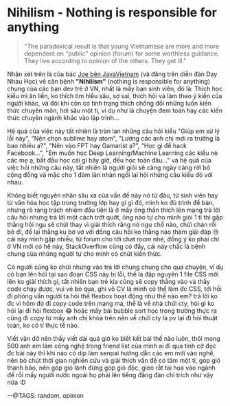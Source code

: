 # Nihilism - Nothing is responsible for anything

> "The paradoxical result is that young Vietnamese are more and more dependent on "public" opinion (forum) for some worthless guidance. They live according to opinion of the others. They get ill."

Nhận xét trên là của bác [Joe bên JavaVietnam](https://daynhauhoc.com/t/nihilism-in-vietnam/37591/6) (và đăng trên diễn đàn Dạy Nhau Học) về căn bệnh **"Nihilism"** (nothing is responsible for anything) chung của các bạn dev trẻ ở VN, nhất là mấy bạn sinh viên, đó là: Thích học kiểu mì ăn liền, ko thích tìm hiểu sâu, sợ sai, thích hỏi và làm theo ý kiến của người khác, và đôi khi còn có tình trạng thích chống đối những luồn kiến thức chuyên môn, hơi sâu một tí, ví dụ như là chuyện đem toán hay các kiến thức chuyên ngành khác vào lập trình... 

Hệ quả của việc này tất nhiên là tràn lan những câu hỏi kiểu "Giúp em xử lý lỗi này", "Nên chọn sublime hay atom", "Lương các anh chị mới ra trường là bao nhiêu ạ?", "Nên vào FPT hay Gamarist ạ?", "Học gì để hack Facebook...", "Em muốn học Deep Learning/Machine Learning các kiểu nè các mẹ ạ, bắt đầu học cái gì bây giờ, đếu học toán đâu..." và hệ quả của việc hỏi những câu này, tất nhiên là người giỏi sẽ càng ngày càng rời bỏ cộng đồng và mặc cho 1 đám làn nhàn ngồi lại hỏi những câu kiểu đó với nhau.

Không biết nguyên nhân sâu xa của vấn đề này nó từ đâu, từ sinh viên hay từ văn hóa học tập trong trường lớp hay gì gì đó, mình ko đủ trình để bàn, nhưng rõ ràng trách nhiệm đầu tiên là ở mấy ông thần thích lên mạng trả lời câu hỏi nhưng trả lời một cách trớt quớt, ông nào tự cho mình giỏi 1 tí thì gặp thằng hỏi ngu sẽ chửi thay vì giải thích rằng nó ngu chỗ nào, chửi chán rồi bỏ đi, để lại thằng ku bơ vơ với đống câu hỏi ko thằng nào thèm giải đáp 😢  cái này mình gặp nhiều, từ forum cho tới chat room nhé, đồng ý ko phải chỉ ở VN mới có hệ này, StackOverflow cũng có đầy, cái này chắc là bệnh chung của những người tự cho mình có chút kiến thức.

Có người cũng ko chửi nhưng vào trả lời chung chung cho qua chuyện, ví dụ có bạn lên hỏi tại sao đoạn CSS này bị lỗi, thế là đập nguyên 1 file CSS mới lên ko giải thích gì, tất nhiên bạn trẻ kia cũng sẽ copy thẳng vào và thấy code chạy được, vui vẻ bỏ qua, ghi vô CV là mình có thể làm đc CSS, tới hồi đi phỏng vấn người ta hỏi thế flexbox hoạt động như thế nào em? trả lời ko đc vì hôm đó đi copy code trên mạng mà, thế là về nhà chửi cty, hỏi gì ko hỏi lại đi hỏi flexbox 😂  hoặc mấy bài bubble sort học trong trường thực ra cũng đi copy từ mấy anh chị khóa trên nên về chửi cty là pv lại đi hỏi thuật toán, ko có tí thực tế nào.

Viết văn dở nên thấy viết dài quá giờ ko biết kết bài thế nào luôn, thôi mong 500 anh em làm công nghệ trong friend list của mình ai đi qua tình cờ đọc đc bài này thì khi nào có dịp làm senpai hướng dẫn các em mới vào nghề, nên bỏ chút thời gian nghiên cứu và giải thích vấn đề có tâm một tí, góp gió thành bão, nên góp gió lành đừng góp gió độc, gieo rắt tai họa vào ngành để rồi mấy người nước ngoài họ phải lên tiếng đăng đàn chỉ trích như vậy nữa :D 

--@TAGS: random, opinion
